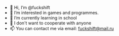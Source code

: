 - 👋 Hi, I’m @fuckshift
- 👀 I’m interested in games and programmes.
- 🌱 I’m currently learning in school
- 💞️ I don't want to cooperate with anyone
- 📫 You can contact me via email: fuckshift@mail.ru

<!---
fuckshift/fuckshift is a ✨ special ✨ repository because its `README.md` (this file) appears on your GitHub profile.
You can click the Preview link to take a look at your changes.
--->
